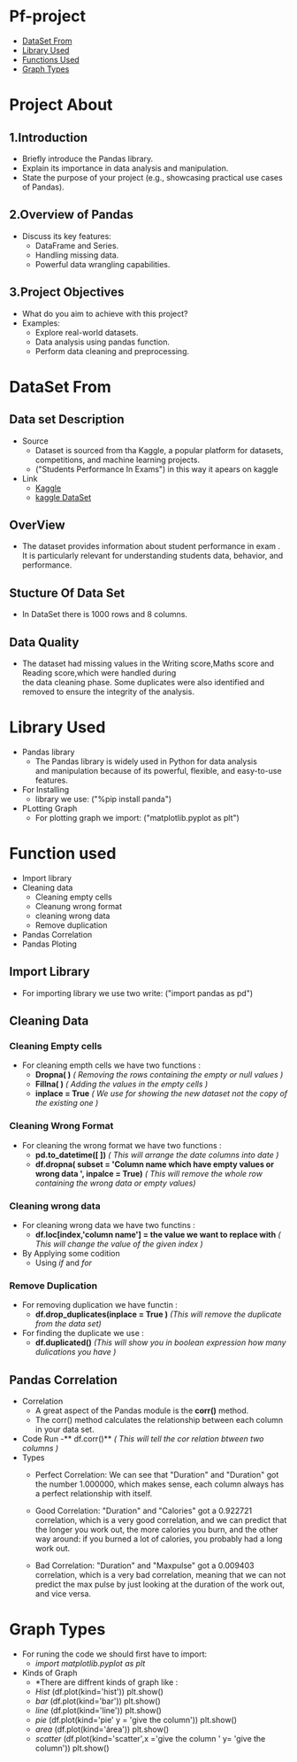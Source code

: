 #  Pf-project
 - [DataSet From](#dataset-from)
 - [Library Used](#library-used)
 - [Functions Used](#function-used)
 - [Graph Types](#graph-types)

# Project About
## 1.Introduction
   - Briefly introduce the Pandas library.
   - Explain its importance in data analysis and manipulation.
   - State the purpose of your project (e.g., showcasing practical use cases of Pandas).
## 2.Overview of Pandas
   - Discuss its key features:
     - DataFrame and Series.
     - Handling missing data.
     - Powerful data wrangling capabilities.

## 3.Project Objectives
  - What do you aim to achieve with this project?
  - Examples:
    - Explore real-world datasets.
    - Data analysis using pandas function.
    - Perform data cleaning and preprocessing.

# DataSet From
## Data set Description
- Source
   - Dataset is sourced from tha Kaggle, a popular platform for datasets, 
     competitions, and machine learning projects.
   - ("Students Performance In Exams") in this way it apears on kaggle
- Link 
   - [Kaggle](https://www.kaggle.com/)
   - [kaggle DataSet](https://www.kaggle.com/datasets/spscientist/students-performance-in-exams)
## OverView
- The dataset provides information about student performance in exam .<br> 
  It is particularly relevant for understanding students data, behavior, and  performance.
## Stucture Of Data Set
- In DataSet there is 1000 rows and 8 columns. 
## Data Quality
- The dataset had missing values in the Writing score,Maths score  and Reading score,which were handled during<br>  the data cleaning phase. Some duplicates were also identified and removed to ensure the integrity of the analysis.
# Library Used
- Pandas library
    - The Pandas library is widely used in Python for data analysis<br> and manipulation because of its powerful, flexible, and easy-to-use features. 
- For Installing 
    - library we use:  ("%pip install panda")
- PLotting Graph
    - For plotting graph we import:  ("matplotlib.pyplot as plt")
  
# Function used 
- Import library
- Cleaning data
    - Cleaning empty cells
    - Cleanung wrong format 
    - cleaning wrong data
    - Remove duplication
- Pandas Correlation
- Pandas Ploting
  
## Import Library
- For importing library we use two write: ("import pandas as pd") 
## Cleaning Data 
### Cleaning Empty cells 
- For cleaning empth cells we have two functions :
     - **Dropna( )** *( Removing the rows containing the empty or null values )*
     - **Fillna( )**  *( Adding the values in the empty cells )*
     - **inplace = True**   *( We use for showing the new dataset not the copy of the existing one )* 
### Cleaning Wrong Format
- For cleaning the wrong format we have two functions :
     - **pd.to_datetime([ ])** *( This will arrange the date columns into date )*
     -  **df.dropna( subset = 'Column name which have empty values or wrong data ', inpalce = True)** *( This will remove the whole row containing the wrong data or empty values)*
### Cleaning wrong data 
- For cleaning wrong data we have two functins :
    - **df.loc[index,'column name'] = the value we want to replace with** *( This will change the value of the given index )*
- By Applying some codition 
   - Using *if* and *for* 
### Remove Duplication 
- For removing duplication we have  functin :
    - **df.drop_duplicates(inplace = True )** *(This will remove the duplicate from the data set)*
- For finding the duplicate we use :
    - **df.duplicated()** *(This will show you in boolean expression how many dulications you have )*
  
## Pandas Correlation
- Correlation
   - A great aspect of the Pandas module is the **corr()** method.
   - The corr() method calculates the relationship between each column in your data set. 
- Code Run
   -** df.corr()** *( This will tell the cor relation btween two columns )*
- Types 
   - Perfect Correlation:
We can see that "Duration" and "Duration" got the number 1.000000, which makes sense, each column always has a perfect relationship with itself.

   - Good Correlation:
"Duration" and "Calories" got a 0.922721 correlation, which is a very good correlation, and we can predict that the longer you work out, the more calories you burn, and the other way around: if you burned a lot of calories, you probably had a long work out.

   - Bad Correlation:
"Duration" and "Maxpulse" got a 0.009403 correlation, which is a very bad correlation, meaning that we can not predict the max pulse by just looking at the duration of the work out, and vice versa.

# Graph Types
- For runing the code we should first have to import:
    - *import matplotlib.pyplot as plt*
- Kinds of Graph
  - *There are diffrent kinds of graph like :
  - *Hist* (df.plot(kind='hist'))
         plt.show()
  - *bar* (df.plot(kind='bar'))
         plt.show()
  - *line* (df.plot(kind='line'))
         plt.show() 
  - *pie* (df.plot(kind='pie'  y = 'give the column'))
         plt.show()
  - *area* (df.plot(kind='área'))
         plt.show()
  - *scatter* (df.plot(kind='scatter',x ='give the column ' y= 'give the column'))
         plt.show()